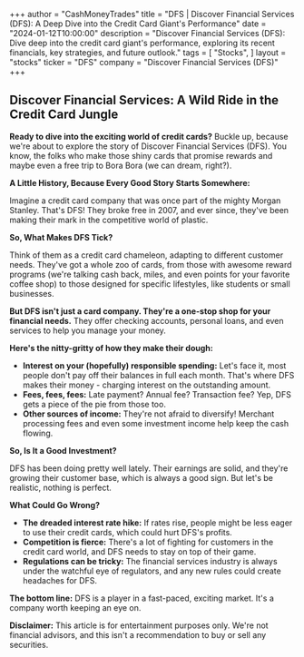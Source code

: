 +++
author = "CashMoneyTrades"
title = "DFS |  Discover Financial Services (DFS): A Deep Dive into the Credit Card Giant's Performance"
date = "2024-01-12T10:00:00"
description = "Discover Financial Services (DFS): Dive deep into the credit card giant's performance, exploring its recent financials, key strategies, and future outlook."
tags = [
"Stocks",
]
layout = "stocks"
ticker = "DFS"
company = "Discover Financial Services (DFS)"
+++
        


##  Discover Financial Services: A Wild Ride in the Credit Card Jungle 

**Ready to dive into the exciting world of credit cards?** Buckle up, because we're about to explore the story of Discover Financial Services (DFS). You know, the folks who make those shiny cards that promise rewards and maybe even a free trip to Bora Bora (we can dream, right?).

**A Little History, Because Every Good Story Starts Somewhere:** 

Imagine a credit card company that was once part of the mighty Morgan Stanley. That's DFS! They broke free in 2007, and ever since, they've been making their mark in the competitive world of plastic. 

**So, What Makes DFS Tick?**

Think of them as a credit card chameleon, adapting to different customer needs. They've got a whole zoo of cards, from those with awesome reward programs (we're talking cash back, miles, and even points for your favorite coffee shop) to those designed for specific lifestyles, like students or small businesses.

**But DFS isn't just a card company. They're a one-stop shop for your financial needs.** They offer checking accounts, personal loans, and even services to help you manage your money.  

**Here's the nitty-gritty of how they make their dough:**

* **Interest on your (hopefully) responsible spending:**  Let's face it, most people don't pay off their balances in full each month. That's where DFS makes their money - charging interest on the outstanding amount. 
* **Fees, fees, fees:**  Late payment? Annual fee? Transaction fee? Yep, DFS gets a piece of the pie from those too.
* **Other sources of income:** They're not afraid to diversify! Merchant processing fees and even some investment income help keep the cash flowing.

**So, Is It a Good Investment?**

DFS has been doing pretty well lately. Their earnings are solid, and they're growing their customer base, which is always a good sign.  But let's be realistic, nothing is perfect.

**What Could Go Wrong?**

* **The dreaded interest rate hike:**  If rates rise, people might be less eager to use their credit cards, which could hurt DFS's profits.
* **Competition is fierce:**  There's a lot of fighting for customers in the credit card world, and DFS needs to stay on top of their game.
* **Regulations can be tricky:**  The financial services industry is always under the watchful eye of regulators, and any new rules could create headaches for DFS.

**The bottom line:**  DFS is a player in a fast-paced, exciting market.  It's a company worth keeping an eye on. 

**Disclaimer:**  This article is for entertainment purposes only. We're not financial advisors, and this isn't a recommendation to buy or sell any securities. 

        